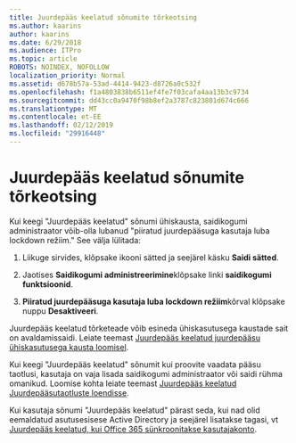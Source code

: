 ```yaml
---
title: Juurdepääs keelatud sõnumite tõrkeotsing
ms.author: kaarins
author: kaarins
ms.date: 6/29/2018
ms.audience: ITPro
ms.topic: article
ROBOTS: NOINDEX, NOFOLLOW
localization_priority: Normal
ms.assetid: d678b57a-53ad-4414-9423-d8726a0c532f
ms.openlocfilehash: f1a4803838b6511ef4fe7f03cafa4aa13b3c9734
ms.sourcegitcommit: dd43cc0a9470f98b8ef2a3787c823801d674c666
ms.translationtype: MT
ms.contentlocale: et-EE
ms.lasthandoff: 02/12/2019
ms.locfileid: "29916448"
---
```

# <a name="troubleshoot-access-denied-messages"></a>Juurdepääs keelatud sõnumite tõrkeotsing

Kui keegi "Juurdepääs keelatud" sõnumi ühiskausta, saidikogumi administraator võib-olla lubanud "piiratud juurdepääsuga kasutaja luba lockdown režiim." See välja lülitada: 
  
1. Liikuge sirvides, klõpsake ikooni sätted ja seejärel käsku **Saidi sätted**.
    
2. Jaotises **Saidikogumi administreerimine**klõpsake linki **saidikogumi funktsioonid**.
    
3. **Piiratud juurdepääsuga kasutaja luba lockdown režiim**kõrval klõpsake nuppu **Desaktiveeri**.
    
Juurdepääs keelatud tõrketeade võib esineda ühiskasutusega kaustade sait on avaldamissaidi. Leiate teemast [Juurdepääs keelatud juurdepääsu ühiskasutusega kausta loomisel](https://go.microsoft.com/fwlink/?linkid=2004317).
  
Kui keegi "Juurdepääs keelatud" sõnumit kui proovite vaadata pääsu taotlusi, kasutaja on vaja lisada saidikogumi administraator või saidi rühma omanikud. Loomise kohta leiate teemast [Juurdepääs keelatud Juurdepääsutaotluste loendisse](https://go.microsoft.com/fwlink/?linkid=2004220).
  
Kui kasutaja sõnumi "Juurdepääs keelatud" pärast seda, kui nad olid eemaldatud asutusesisese Active Directory ja seejärel lisatakse tagasi, vt [Juurdepääs keelatud, kui Office 365 sünkroonitakse kasutajakonto](https://go.microsoft.com/fwlink/?linkid=2004318).
  


